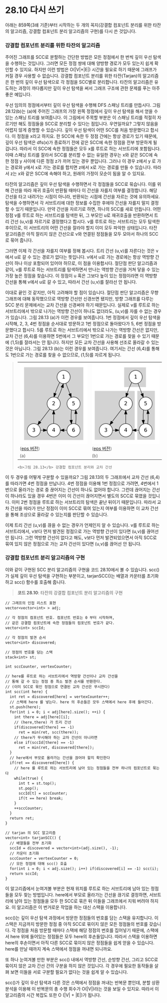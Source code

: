 # 28.10 다시 쓰기

아래는 859쪽(3쇄 기준)부터 시작하는 두 개의 꼭지(강결합 컴포넌트 분리를 위한 타잔의 알고리즘, 강결합 컴포넌트 분리 알고리즘의 구현)를 다시 쓴 것입니다.

### 강결합 컴포넌트 분리를 위한 타잔의 알고리즘

주어진 그래프를 SCC로 분할하는 간단한 방법은 모든 정점에서 한 번씩 깊이 우선 탐색을 수행하는 것입니다. 
그러면 모든 정점 쌍에 대해 양방향 경로가 모두 있는지 쉽게 확인할 수 있지요.
하지만 이런 방법은 O(|V|×|E|) 시간을 필요로 하기 때문에 그래프가 커질 경우 사용할 수 없습니다.
강결합 컴포넌트 분리를 위한 타잔(Tarjan)의 알고리즘은 한 번의 깊이 우선 탐색으로 각 정점을 SCC별로 분리합니다.
타잔의 알고리즘은 유도하는 과정이 까다롭지만 깊이 우선 탐색을 써서 그래프 구조에 관한 문제를 푸는 아주 좋은 예입니다.

우선 임의의 정점에서부터 깊이 우선 탐색을 수행해 DFS 스패닝 트리를 만듭시다.
그림 28.12(b)는 (a)에 주어진 그래프의 가장 왼쪽 정점에서 깊이 우선 탐색을 해서 얻을 수 있는 스패닝 트리를 보여줍니다.
이 그림에서 주목할 부분은 이 스패닝 트리를 적절히 자르기만 해도 정점들을 SCC로 분리할 수 있다는 점입니다.
우연일까요? 그렇지 않음을 어렵지 않게 증명할 수 있습니다.
깊이 우선 탐색이 어떤 SCC를 처음 방문했다고 합시다.
이 정점을 x라고 하지요.
한 SCC에 속한 두 정점 간에는 항상 경로가 있기 때문에, 깊이 우선 탐색은 dfs(x)가 종료하기 전에 같은 SCC에 속한 정점을 전부 방문하게 될 겁니다.
따라서 이 SCC에 속한 정점들은 모두 x를 루트로 하는 서브트리에 포함됩니다.
이때 스패닝 트리를 잘라서 SCC를 분리할 수 없는 유일한 경우는 x와 같은 SCC에 속한 정점 y 사이에 다른 정점 z가 끼어 있는 경우 뿐입니다.
그러나 이 경우 z에서 y 로 가는 경로와 y에서 x로 가는 경로를 합치면 z에서 x로 가는 경로를 만들 수 있습니다.
따라서 z는 x와 같은 SCC에 속해야 하고, 원래의 가정이 모순이 됨을 알 수 있지요.

타잔의 알고리즘은 깊이 우선 탐색을 수행하면서 각 정점들을 SCC로 묶습니다.
이를 위해 간선을 따라 재귀 호출이 반환될 때마다 이 간선을 자를지 여부를 결정합니다.
해당 간선을 타고 내려가는 시점이 아니라, 반환되는 시점에 간선을 자르는 것에 유의하세요.
탐색을 수행하면서 각 서브트리에 대한 정보를 수집한 후에야 간선을 자를지 말지 결정할 수 있기 때문입니다.
만약 간선을 자르기로 하면, 하나의 SCC를 새로 만듭니다. 
어떤 정점 v를 루트로 하는 서브트리를 탐색한 뒤, 그 부모인 u로 재귀호출을 반환하면서 트리 간선 (u,v)를 자르기로 결정했다고 합시다. 
v를 루트로 하는 서브트리는 모두 탐색한 후이므로, 이 서브트리의 어떤 간선을 잘라야 할지 이미 모두 파악한 상태입니다.
타잔 알고리즘은 아직 잘리지 않은 간선으로 v와 연결된 정점들을 모두 모아서 하나의 SCC로 묶어 줍니다.

그러면 이제 각 간선을 자를지 여부를 정해 봅시다. 
트리 간선 (u,v)를 자른다는 것은 v에서 u로 갈 수 있는 경로가 없다는 뜻입니다.
v에서 u로 가는 경로에는 항상 역방향 간선이 하나 이상 포함되어 있어야 하므로, 이 점을 이용합시다.
절단점 판단 알고리즘과 같이, v를 루트로 하는 서브트리를 탐색하면서 만나는 역방향 간선을 거쳐 닿을 수 있는 가장 높은 정점을 찾습니다.
이 정점이 u 혹은 그보다 높이 있는 정점이라면 이 역방향 간선을 통해 v에서 u로 갈 수 있고, 따라서 간선 (u,v)를 잘라선 안 됩니다.

이대로 끝인 것 같지만, 아직 고려해야 할 점이 있습니다.
절단점 판단 알고리즘은 무향 그래프에 대해 동작했으므로 역방향 간선만 신경쓰면 됐지만, 방향 그래프를 다루는 SCC 분리 문제에서는 교차 간선을 신경써야 하기 때문입니다.
실제로 v를 루트로 하는 서브트리에서 밖으로 나가는 역방향 간선이 하나도 없더라도, (u,v)를 자를 수 없는 경우가 있습니다.
그림 28.13 (a)가 이런 경우를 보여줍니다.
1번 정점에서 깊이 우선 탐색을 시작해, 2, 3, 4번 정점을 순서대로 방문하고 1번 정점으로 돌아왔다가 5, 6번 정점을 방문했다고 합시다.
5를 루트로 하는 서브트리에서 밖으로 나가는 역방향 간선은 없지만, 교차 간선 (6,4)를 이용하면 5번에서 그 부모인 1번으로 가는 경로를 찾을 수 있기 때문에 (1,5)를 잘라서는 안 됩니다.
하지만 모든 교차 간선을 사용해 선조로 올라갈 수 있는 것은 아닙니다.
그림 28.13 (b)는 이런 경우를 보여줍니다.
여기서는 간선 (6,4)를 통해도 1번으로 가는 경로를 찾을 수 없으므로, (1,5)를 자르게 됩니다.

<blockquote>
	<table class="plain"><tr><td>
		<img src="/static/img/tarjan-rewrite.png"/> <br/> (<a href="/static/img/tarjan-rewrite.eps">eps 버전</a>)
	</td><td>
		<img src="/static/img/tarjan-rewrite2.png"/> <br/> (<a href="/static/img/tarjan-rewrite2.eps">eps 버전</a>)
	</td></tr><tr><td>
		(a)
	</td><td>
		(b)
	</td></tr></table>

	<b>그림 28.13</b> 강결합 컴포넌트 분리와 교차 간선
</blockquote>

이 두 경우를 어떻게 구분할 수 있을까요? 
그림 28.13의 두 그래프에서 교차 간선 (6,4)를 따라가면 4번 정점을 만납니다.
4번 정점을 이용해 1번 정점으로 가려면, 4번에서 1번으로 올라가는 경로 중 끊어지는 간선이 하나도 없어야 합니다.
그런데 끊어지는 간선이 하나라도 있을 경우 4번은 이미 이 간선이 끊어지면서 별도의 SCC로 묶였을 것입니다.
이미 2번 정점을 루트로 하는 서브트리의 탐색은 끝난 뒤이기 때문입니다.
따라서 교차 간선을 따라가 만난 정점이 이미 SCC로 묶여 있는지 여부를 이용하면 이 교차 간선을 통해 조상으로 올라갈 수 있는지를 판단할 수 있습니다.

이제 트리 간선 (u,v)를 끊을 수 없는 경우가 언제인지 알 수 있습니다.
v를 루트로 하는 서브트리에서, v보다 먼저 발견된 정점으로 가는 역방향 간선이 있다면 (u,v)를 끊어선 안 됩니다.
그런 역방향 간선이 없다고 해도, v보다 먼저 발견되었으면서 아직 SCC로 묶여 있지 않은 정점으로 가는 교차 간선이 있다면 (u,v)를 끊어선 안 됩니다.

### 강결합 컴포넌트 분리 알고리즘의 구현

이와 같이 구현된 SCC 분리 알고리즘의 구현을 코드 28.10에서 볼 수 있습니다. scc()가 실제 깊이 우선 탐색을 구현하는 부분이고, tarjanSCC()는 배열과 카운터를 초기화하고 scc() 함수를 호출해 줍니다. 

> **코드 28.10**: 타잔의 강결합 컴포넌트 분리 알고리즘의 구현
> 
	// 그래프의 인접 리스트 표현
	vector<vector<int> > adj;
>
	// 각 정점의 컴포넌트 번호. 컴포넌트 번호는 0 부터 시작하며, 
	// 같은 강결합 컴포넌트에 속한 정점들의 컴포넌트 번호가 같다.
	vector<int> sccId;
>
	// 각 정점의 발견 순서
	vector<int> discovered;
>
	// 정점의 번호를 담는 스택
	stack<int> st;
>
	int sccCounter, vertexCounter;
>
	// here를 루트로 하는 서브트리에서 역방향 간선이나 교차 간선을
	// 통해 갈 수 있는 정점 중 최소 발견 순서를 반환한다. 
	// (이미 SCC로 묶인 정점으로 연결된 교차 간선은 무시한다)
	int scc(int here) {
	  int ret = discovered[here] = vertexCounter++;
	  // 스택에 here 를 넣는다. here 의 후손들은 모두 스택에서 here 후에 들어간다.
	  st.push(here);  
	  for(int i = 0; i < adj[here].size(); ++i) {
		int there = adj[here][i];
		// (here,there) 가 트리 간선
		if(discovered[there] == -1) 
		  ret = min(ret, scc(there));
		// there가 무시해야 하는 교차 간선이 아니라면
		else if(sccId[there] == -1)
		  ret = min(ret, discovered[there]);
	  }  
	  // here에서 부모로 올라가는 간선을 끊어야 할지 확인한다
	  if(ret == discovered[here]) {
		// here 를 루트로 하는 서브트리에 남아 있는 정점들을 전부 하나의 컴포넌트로 묶는다
		while(true) {
		  int t = st.top();
		  st.pop();
		  sccId[t] = sccCounter;
		  if(t == here) break;
		}
		++sccCounter;
	  }
	  return ret;
	}
>
	// tarjan 의 SCC 알고리즘
	vector<int> tarjanSCC() {
	  // 배열들을 전부 초기화
	  sccId = discovered = vector<int>(adj.size(), -1);
	  // 카운터 초기화
	  sccCounter = vertexCounter = 0;
	  // 모든 정점에 대해 scc() 호출
	  for(int i = 0; i < adj.size(); i++) if(discovered[i] == -1) scc(i);
	  return sccId;
	}

이 알고리즘에서 눈여겨볼 부분은 현재 위치를 루트로 하는 서브트리에 남아 있는 정점들을 모두 찾는 방법입니다. 
here에서 부모로 올라가는 간선을 끊기로 결정하면, 서브트리에 남아 있는 정점들을 모두 한 SCC로 묶은 뒤 이들을 그래프에서 지워 버려야 하지요. 
이 알고리즘은 이 번거로운 작업을 하는 대신 스택을 이용합니다.

scc()는 깊이 우선 탐색 과정에서 방문한 정점들의 번호를 담는 스택을 유지합니다. 
이 스택은 지금까지 방문한 정점 중 아직 SCC로 묶이지 않은 모든 정점들의 번호를 갖습니다. 
각 정점을 처음 방문할 때마다 스택에 해당 정점의 번호를 집어넣기 때문에, 스택에서 here 위에 들어있는 정점들은 모두 here의 후손들입니다. 
따라서 스택을 이용하면 here의 후손이면서 아직 다른 SCC로 묶이지 않은 정점들을 쉽게 얻을 수 있습니다. 
here를 만날 때까지 계속 스택에서 정점을 꺼내면 되니까요.

또 하나 눈여겨볼 만한 부분은 scc() 내에서 역방향 간선, 순방향 간선, 그리고 SCC로 묶이지 않은 교차 간선 간의 구분을 하지 않은 것입니다. 각 경우에 필요한 동작들을 살펴 보면 이들을 서로 구분할 필요가 없다는 것을 쉽게 알 수 있습니다.

scc()가 깊이 우선 탐색과 다른 것은 스택에서 정점을 꺼내는 반복문 뿐인데, 분할 상환 분석을 이용해 이 반복문의 총 수행 회수가 O(|V|)라는 것을 보일 수 있지요. 
따라서 이 알고리즘의 시간 복잡도 또한 O (|V| + |E|)가 됩니다.
